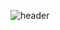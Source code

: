 ![header](https://capsule-render.vercel.app/api?type=transparent&color=gradient&height=100&section=header&text=Hello%20there%20👊&fontSize=50&fontColor=d6ace6)
